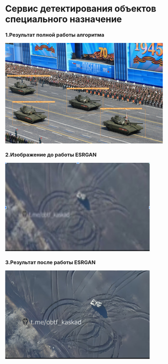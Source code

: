# Сервис детектирования объектов специального назначение

### 1.Результат полной работы алгоритма
![Результат полной работы алгоритма](https://github.com/Guhabrus/VKR2/blob/main/img_r/rest.jpg)

### 2.Изображение до работы ESRGAN
![Изображение до работы ESRGAN](https://github.com/Guhabrus/VKR2/blob/main/img_r/photo_2023-06-01_22-14-46.jpg)

### 3.Результат после работы ESRGAN
![Результат после работы ESRGAN](https://github.com/Guhabrus/VKR2/blob/main/img_r/after.jpg)

